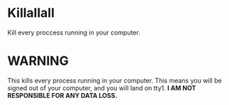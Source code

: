 # Killallall

Kill every proccess running in your computer.

# <b>WARNING</b>
This kills every process running in your computer. This means you will be signed out of your computer, and you will land on tty1. <b>I AM NOT RESPONSIBLE FOR ANY DATA LOSS.</b>

